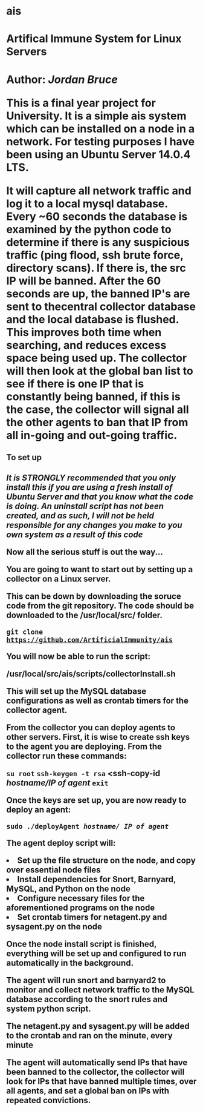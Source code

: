 # ais
<h1>Artifical Immune System for Linux Servers<h1>

Author: <i>Jordan Bruce</i>

This is a final year project for University. It is a simple ais system which can be installed on a node in a network. For testing purposes I have been using an Ubuntu Server 14.0.4 LTS. 

It will capture all network traffic and log it to a local mysql database. Every ~60 seconds the database is examined by the python code to determine if there is any suspicious traffic (ping flood, ssh brute force, directory scans). If there is, the src IP will be banned. After the 60 seconds are up, the banned IP's are sent to thecentral collector database and the local database is flushed. This improves both time when searching, and reduces excess space being used up. The collector will then look at the global ban list to see if there is one IP that is constantly being banned, if this is the case, the collector will signal all the other agents to ban that IP from all in-going and out-going traffic.

<h2>To set up<h2>

<b><i>It is STRONGLY recommended that you only install this if you are using a fresh install of Ubuntu Server and that you know what the code is doing. An uninstall script has not been created, and as such, I will not be held responsible for any changes you make to you own system as a result of this code</i></b>

Now all the serious stuff is out the way...

You are going to want to start out by setting up a collector on a Linux server.

This can be down by downloading the soruce code from the git repository. The code should be downloaded to the /usr/local/src/ folder.

<code>git clone https://github.com/ArtificialImmunity/ais</code>

You will now be able to run the script:

/usr/local/src/ais/scripts/collectorInstall.sh

This will set up the MySQL database configurations as well as crontab timers for the collector agent.

From the collector you can deploy agents to other servers. First, it is wise to create ssh keys to the agent you are deploying. From the collector run these commands:

<code>su root</code>
<code>ssh-keygen -t rsa</code>
<ssh-copy-id <i>hostname/IP of agent</i></code>
<code>exit</code>

Once the keys are set up, you are now ready to deploy an agent:

<code>sudo ./deployAgent <i>hostname/ IP of agent</i></code>

The agent deploy script will:
    <li>Set up the file structure on the node, and copy over essential node files</li>
    <li>Install dependencies for Snort, Barnyard, MySQL, and Python on the node</li>
    <li>Configure necessary files for the aforementioned programs on the node</li>
    <li>Set crontab timers for netagent.py and sysagent.py on the node</li>

Once the node install script is finished, everything will be set up and configured to run automatically in the background.

The agent will run snort and barnyard2 to monitor and collect network traffic to the MySQL database according to the snort rules and system python script.

The netagent.py and sysagent.py will be added to the crontab and ran on the minute, every minute

The agent will automatically send IPs that have been banned to the collector, the collector will look for IPs that have banned multiple times, over all agents, and set a global ban on IPs with repeated convictions.

